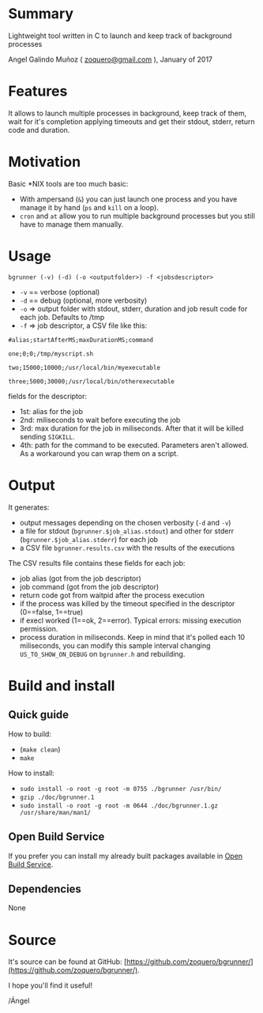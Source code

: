# Summary

Lightweight tool written in C to launch and keep track of background processes

Angel Galindo Muñoz ( zoquero@gmail.com ), January of 2017

# Features

It allows to launch multiple processes in background, keep track of them, wait for it's completion applying timeouts and get their stdout, stderr, return code and duration.

# Motivation

Basic \*NIX tools are too much basic:

* With ampersand (`&`) you can just launch one process and you have manage it by hand (`ps` and `kill` on a loop).
* `cron` and `at` allow you to run multiple background processes but you still have to manage them manually.

# Usage

`bgrunner (-v) (-d) (-o <outputfolder>) -f <jobsdescriptor>`

* `-v` == verbose (optional)
* `-d` == debug (optional, more verbosity)
* `-o` => output folder with stdout, stderr, duration and job result code for each job. Defaults to /tmp
* `-f` => job descriptor, a CSV file like this:

`#alias;startAfterMS;maxDurationMS;command`

`one;0;0;/tmp/myscript.sh`

`two;15000;10000;/usr/local/bin/myexecutable`

`three;5000;30000;/usr/local/bin/otherexecutable`

fields for the descriptor:
* 1st: alias for the job
* 2nd: miliseconds to wait before executing the job
* 3rd: max duration for the job in miliseconds. After that it will be killed sending `SIGKILL`.
* 4th: path for the command to be executed. Parameters aren't allowed. As a workaround you can wrap them on a script.

# Output

It generates:
* output messages depending on the chosen verbosity (`-d` and `-v`)
* a file for stdout (`bgrunner.$job_alias.stdout`) and other for stderr (`bgrunner.$job_alias.stderr`) for each job
* a CSV file `bgrunner.results.csv` with the results of the executions

The CSV results file contains these fields for each job:
* job alias (got from the job descriptor)
* job command (got from the job descriptor)
* return code got from waitpid after the process execution
* if the process was killed by the timeout specified in the descriptor (0==false, 1==true)
* if execl worked (1==ok, 2==error). Typical errors: missing execution permission.
* process duration in miliseconds. Keep in mind that it's polled each 10 miliseconds, you can modify this sample interval changing `US_TO_SHOW_ON_DEBUG` on `bgrunner.h` and rebuilding.

# Build and install

## Quick guide

How to build:
* (`make clean`)
* `make`

How to install:
* `sudo install -o root -g root -m 0755 ./bgrunner /usr/bin/`
* `gzip ./doc/bgrunner.1`
* `sudo install -o root -g root -m 0644 ./doc/bgrunner.1.gz /usr/share/man/man1/`

## Open Build Service
If you prefer you can install my already built packages available in [Open Build Service](https://build.opensuse.org/package/show/home:zoquero:bgrunner/bgrunner).

## Dependencies

None

# Source
It's source can be found at GitHub: [https://github.com/zoquero/bgrunner/](https://github.com/zoquero/bgrunner/).

I hope you'll find it useful!

/Ángel
